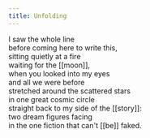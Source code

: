 ```yaml
---
title: Unfolding
---
```


I saw the whole line  
before coming here to write this,  
sitting quietly at a fire  
waiting for the [[moon]],   
when you looked into my eyes  
and all we were before  
stretched around the scattered stars  
in one great cosmic circle  
straight back to my side of the [[story]]:  
two dream figures facing  
in the one fiction that can't [[be]] faked.  